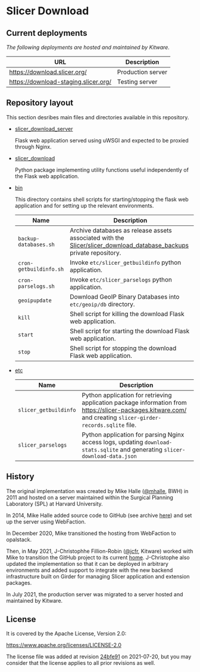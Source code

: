 # Slicer Download

## Current deployments

_The following deployments are hosted and maintained by Kitware._

| URL | Description |
|-----|-------------|
| https://download.slicer.org/ | Production server |
| https://download-staging.slicer.org/ | Testing server |

## Repository layout

This section desribes main files and directories available in this repository.

* [slicer_download_server](https://github.com/Slicer/slicer_download/tree/main/slicer_download_server)

    Flask web application served using uWSGI and expected to be proxied through Nginx.

* [slicer_download](https://github.com/Slicer/slicer_download/tree/main/slicer_download)

    Python package implementing utility functions useful independently of the Flask web application.

* [bin](https://github.com/Slicer/slicer_download/tree/main/bin)

    This directory contains shell scripts for starting/stopping the flask web application and for setting up the
    relevant environments.

    | Name                              | Description |
    |-----------------------------------|-------------|
    | `backup-databases.sh`             | Archive databases as release assets associated with the [Slicer/slicer_download_database_backups](https://github.com/Slicer/slicer_download_database_backups/releases/tag/database-backups) private repository. |
    | `cron-getbuildinfo.sh`            | Invoke `etc/slicer_getbuildinfo` python application. |
    | `cron-parselogs.sh`               | Invoke `etc/slicer_parselogs` python application. |
    | `geoipupdate`                     | Download GeoIP Binary Databases into `etc/geoip/db` directory. |
    | `kill`                            | Shell script for killing the download Flask web application. |
    | `start`                           | Shell script for starting the download Flask web application. |
    | `stop`                            | Shell script for stopping the download Flask web application. |

* [etc](https://github.com/Slicer/slicer_download/tree/main/etc)

    | Name                   | Description |
    |------------------------|-------------|
    | `slicer_getbuildinfo`  | Python application for retrieving application package information from https://slicer-packages.kitware.com/ and creating `slicer-girder-records.sqlite` file.
    | `slicer_parselogs`     | Python application for parsing Nginx access logs, updating `download-stats.sqlite` and generating `slicer-download-data.json` |


## History

The original implementation was created by Mike Halle ([@mhalle](https://github.com/mhalle), BWH) in 2011 and hosted on a server maintained within the Surgical Planning Laboratory (SPL) at Harvard University.

In 2014, Mike Halle added source code to GitHub (see archive [here](https://github.com/mhalle/slicer4-download_deprecated)) and set up the server using WebFaction.

In December 2020, Mike transitioned the hosting from WebFaction to opalstack.

Then, in May 2021, J-Christophhe Fillion-Robin ([@jcfr](https://github.com/jcfr), Kitware) worked with Mike to transition the GitHub project to its current [home](https://github.com/Slicer/slicer_download). J-Christophe also updated the implementation so that it can be deployed in arbitrary environments and added support to integrate with the new backend infrastructure built on Girder for managing Slicer application and extension packages.

In July 2021, the production server was migrated to a server hosted and maintained by Kitware.


## License

It is covered by the Apache License, Version 2.0:

https://www.apache.org/licenses/LICENSE-2.0

The license file was added at revision [24bfe91][24bfe91] on 2021-07-20, but you may
consider that the license applies to all prior revisions as well.

[24bfe91]: https://github.com/Slicer/slicer_download/commit/24bfe91574221f90122415cda5d5d0c4177a2e45
